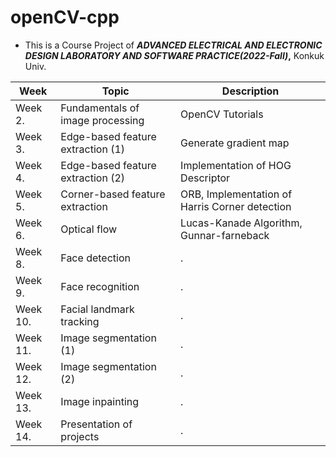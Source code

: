 # openCV-cpp
* This is a Course Project of ***ADVANCED ELECTRICAL AND ELECTRONIC DESIGN LABORATORY AND SOFTWARE PRACTICE(2022-Fall)*,** Konkuk Univ.

|Week|Topic|Description|
|------|---|---|
|Week 2.|Fundamentals of image processing|OpenCV Tutorials|
|Week 3.|Edge-based feature extraction (1)|Generate gradient map|
|Week 4.|Edge-based feature extraction (2)|Implementation of HOG Descriptor|
|Week 5.|Corner-based feature extraction|ORB, Implementation of Harris Corner detection|
|Week 6.|Optical flow|Lucas-Kanade Algorithm, Gunnar-farneback|
|Week 8.|Face detection|.|
|Week 9.|Face recognition|.|
|Week 10.|Facial landmark tracking|.|
|Week 11.|Image segmentation (1)|.|
|Week 12.|Image segmentation (2)|.|
|Week 13.|Image inpainting|.|
|Week 14.|Presentation of projects|.|
